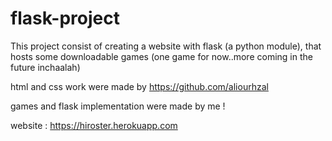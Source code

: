 # flask-project

This project consist of creating a website with flask (a python module), that hosts some downloadable games (one game for now..more coming in the future inchaalah)

html and css work were made by https://github.com/aliourhzal

games and flask implementation were made by me !

website : https://hiroster.herokuapp.com
